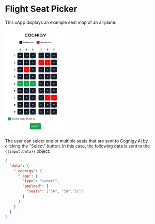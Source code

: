 # Flight Seat Picker

This xApp displays an example seat map of an airplane:

<img src="./docs/example.jpeg" width="200">

The user can select one or multiple seats that are sent to Cognigy.AI by clicking the "Select" button. In this case, the following data is sent to the `{{input.data}}` object:

```json
{
  "data": {
    "_cognigy": {
      "_app": {
        "type": "submit",
        "payload": {
          "seats": ["5A", "5B","5C"]
        }
      }
    }
  }
}
```
